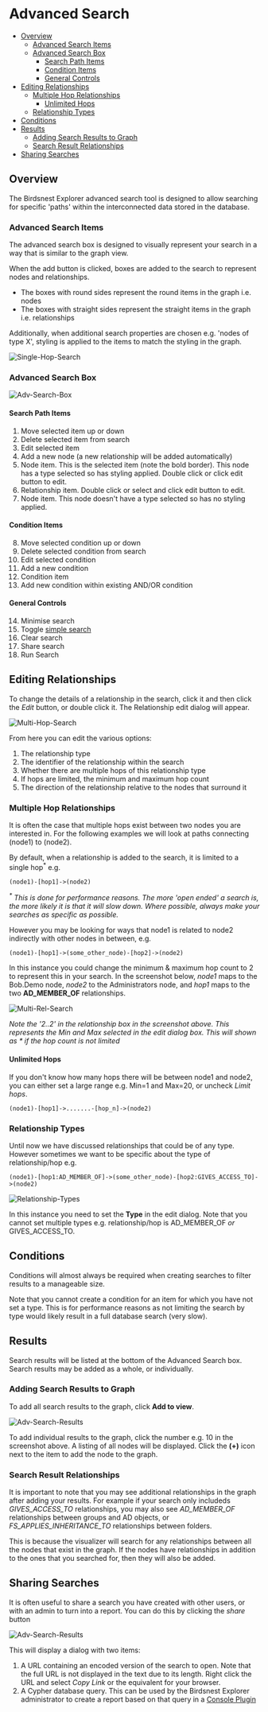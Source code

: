 # Advanced Search

* [Overview](#Overview)
    * [Advanced Search Items](#Advanced-Search-Items)
    * [Advanced Search Box](#Advanced-Search-Box)
        * [Search Path Items](#Search-Path-Items)
        * [Condition Items](#Condition-Items)
        * [General Controls](#General-Controls)
* [Editing Relationships](#Editing-Relationships)
    * [Multiple Hop Relationships](#Multiple-Hop-Relationships)
        * [Unlimited Hops](#Unlimited-Hops)
    * [Relationship Types](#Relationship-Types)
* [Conditions](#Conditions)
* [Results](#Results)
    * [Adding Search Results to Graph](#Adding-Search-Results-to-Graph)
    * [Search Result Relationships](#Search-Result-Relationships)
* [Sharing Searches](#Sharing-Searches)

## Overview
The Birdsnest Explorer advanced search tool is designed to allow searching for specific 'paths' within the interconnected data stored in the database.

### Advanced Search Items
The advanced search box is designed to visually represent your search in a way that is similar to the graph view.

When the add button is clicked, boxes are added to the search to represent nodes and relationships.

* The boxes with round sides represent the round items in the graph i.e. nodes
* The boxes with straight sides represent the straight items in the graph i.e. relationships

Additionally, when additional search properties are chosen e.g. 'nodes of type X', styling is applied to the items to match the styling in the graph.

![Single-Hop-Search](/documentation/image/console/search/single-hop-search.png)

### Advanced Search Box

![Adv-Search-Box](/documentation/image/console/search/adv-search.png)

#### Search Path Items

1. Move selected item up or down
2. Delete selected item from search
3. Edit selected item
4. Add a new node (a new relationship will be added automatically)
5. Node item. This is the selected item (note the bold border). This node has a type selected so has styling applied. Double click or click edit button to edit.
6. Relationship item. Double click or select and click edit button to edit.
7. Node item. This node doesn't have a type selected so has no styling applied.

#### Condition Items

8. Move selected condition up or down
9. Delete selected condition from search
10. Edit selected condition
11. Add a new condition
12. Condition item
13. Add new condition within existing AND/OR condition

#### General Controls

14. Minimise search
15. Toggle [simple search](/documentation/console/visualizer/simple-search/README.md)
16. Clear search
17. Share search
18. Run Search

## Editing Relationships

To change the details of a relationship in the search, click it and then click the _Edit_ button, or double click it. The Relationship edit dialog will appear.

![Multi-Hop-Search](/documentation/image/console/search/adv-search-rel-condition.png)

From here you can edit the various options:

1. The relationship type
2. The identifier of the relationship within the search
3. Whether there are multiple hops of this relationship type
4. If hops are limited, the minimum and maximum hop count
5. The direction of the relationship relative to the nodes that surround it

### Multiple Hop Relationships

It is often the case that multiple hops exist between two nodes you are interested in. For the following examples we will look at paths connecting (node1) to (node2).

By default, when a relationship is added to the search, it is limited to a single hop<sup>*</sup> e.g.

```cypher
(node1)-[hop1]->(node2)
```

_<sup>*</sup> This is done for performance reasons. The more 'open ended' a search is, the more likely it is that it will slow down. Where possible, always make your searches as specific as possible._


However you may be looking for ways that node1 is related to node2 indirectly with other nodes in between, e.g.

```cypher
(node1)-[hop1]->(some_other_node)-[hop2]->(node2)
```

In this instance you could change the minimum & maximum hop count to 2 to represent this in your search. In the screenshot below, _node1_ maps to the Bob.Demo node, _node2_ to the Administrators node, and _hop1_ maps to the two **AD_MEMBER_OF** relationships.

![Multi-Rel-Search](/documentation/image/console/search/adv-search-multi-rel.png)

_Note the '2..2' in the relationship box in the screenshot above. This represents the Min and Max selected in the edit dialog box. This will shown as * if the hop count is not limited_

#### Unlimited Hops

If you don't know how many hops there will be between node1 and node2, you can either set a large range e.g. Min=1 and Max=20, or uncheck _Limit hops_. 

```cypher
(node1)-[hop1]->.......-[hop_n]->(node2)
```

### Relationship Types

Until now we have discussed relationships that could be of any type. However sometimes we want to be specific about the type of relationship/hop e.g.

```cypher
(node1)-[hop1:AD_MEMBER_OF]->(some_other_node)-[hop2:GIVES_ACCESS_TO]->(node2)
```

![Relationship-Types](/documentation/image/console/search/adv-search-rel-types.png)

In this instance you need to set the **Type** in the edit dialog. Note that you cannot set multiple types e.g. relationship/hop is AD_MEMBER_OF _or_ GIVES_ACCESS_TO.

## Conditions

Conditions will almost always be required when creating searches to filter results to a manageable size. 

Note that you cannot create a condition for an item for which you have not set a type. This is for performance reasons as not limiting the search by type would likely result in a full database search (very slow).

## Results

Search results will be listed at the bottom of the Advanced Search box. Search results may be added as a whole, or individually.

### Adding Search Results to Graph

To add all search results to the graph, click **Add to view**. 

![Adv-Search-Results](/documentation/image/console/search/adv-search-results.png)

To add individual results to the graph, click the number e.g. 10 in the screenshot above. A listing of all nodes will be displayed. Click the **(+)** icon next to the item to add the node to the graph.

### Search Result Relationships

It is important to note that you may see additional relationships in the graph after adding your results. For example if your search only includeds _GIVES_ACCESS_TO_ relationships, you may also see _AD_MEMBER_OF_ relationships between groups and AD objects, or _FS_APPLIES_INHERITANCE_TO_ relationships between folders. 

This is because the visualizer will search for any relationships between all the nodes that exist in the graph. If the nodes have relationships in addition to the ones that you searched for, then they will also be added. 

## Sharing Searches

It is often useful to share a search you have created with other users, or with an admin to turn into a report. You can do this by clicking the _share_ button

![Adv-Search-Results](/documentation/image/console/search/adv-search-share.png)

This will display a dialog with two items:

1. A URL containing an encoded version of the search to open. Note that the full URL is not displayed in the text due to its length. Right click the URL and select _Copy Link_ or the equivalent for your browser. 
2. A Cypher database query. This can be used by the Birdsnest Explorer administrator to create a report based on that query in a [Console Plugin](/documentation/console/plugins/README.md#Reports)
